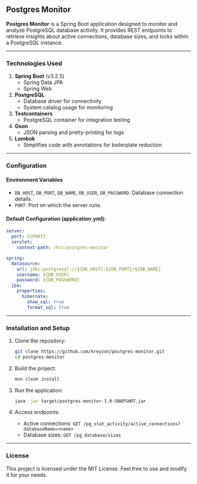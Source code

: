 
## Postgres Monitor

**Postgres Monitor** is a Spring Boot application designed to monitor and analyze PostgreSQL database activity. It provides REST endpoints to retrieve insights about active connections, database sizes, and locks within a PostgreSQL instance.

---

### Technologies Used

1. **Spring Boot** (v3.2.5)
    - Spring Data JPA
    - Spring Web
2. **PostgreSQL**
    - Database driver for connectivity
    - System catalog usage for monitoring
3. **Testcontainers**
    - PostgreSQL container for integration testing
4. **Gson**
    - JSON parsing and pretty-printing for logs
5. **Lombok**
    - Simplifies code with annotations for boilerplate reduction

---

### Configuration

#### **Environment Variables**
- `DB_HOST`, `DB_PORT`, `DB_NAME`, `DB_USER`, `DB_PASSWORD`: Database connection details.
- `PORT`: Port on which the server runs.

#### **Default Configuration (application.yml)**:
```yaml
server:
  port: ${PORT}
  servlet:
    context-path: /krz/postgres-monitor

spring:
  datasource:
    url: jdbc:postgresql://${DB_HOST}:${DB_PORT}/${DB_NAME}
    username: ${DB_USER}
    password: ${DB_PASSWORD}
  jpa:
    properties:
      hibernate:
        show_sql: true
        format_sql: true
```

---

### Installation and Setup

1. Clone the repository:
   ```bash
   git clone https://github.com/kreyzon/postgres-monitor.git
   cd postgres-monitor
   ```

2. Build the project:
   ```bash
   mvn clean install
   ```

3. Run the application:
   ```bash
   java -jar target/postgres-monitor-1.0-SNAPSHOT.jar
   ```

4. Access endpoints:
    - Active connections: `GET /pg_stat_activity/active_connections?databaseName=<name>`
    - Database sizes: `GET /pg_database/sizes`
---

### License

This project is licensed under the MIT License. Feel free to use and modify it for your needs.
